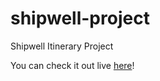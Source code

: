 # shipwell-project
Shipwell Itinerary Project

You can check it out live [here](https://shipwell-itinerary.netlify.com)!
